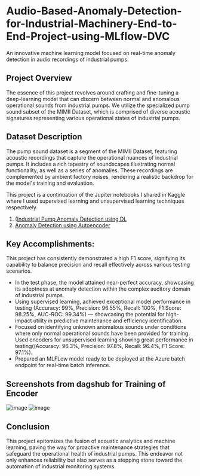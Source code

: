 # Audio-Based-Anomaly-Detection-for-Industrial-Machinery-End-to-End-Project-using-MLflow-DVC
An innovative machine learning model focused on real-time anomaly detection in audio recordings of industrial pumps.

## Project Overview
The essence of this project revolves around crafting and fine-tuning a deep-learning model that can discern between normal and anomalous operational sounds from industrial pumps. We utilize the specialized pump sound subset of the MIMII Dataset, which is comprised of diverse acoustic signatures representing various operational states of industrial pumps.

## Dataset Description
The pump sound dataset is a segment of the MIMII Dataset, featuring acoustic recordings that capture the operational nuances of industrial pumps. It includes a rich tapestry of soundscapes illustrating normal functionality, as well as a series of anomalies. These recordings are complemented by ambient factory noises, rendering a realistic backdrop for the model's training and evaluation.

This project is a continuation of the Jupiter notebooks I shared in Kaggle where I used supervised learning and unsupervised learning techniques respectively.
1. ([Industrial Pump Anomaly Detection using DL](https://www.kaggle.com/code/jaison14/industrial-pump-anomaly-detection-using-dl)
2. [Anomaly Detection using Autoencoder](https://www.kaggle.com/code/jaison14/anomaly-detection-using-autoencoder)

## Key Accomplishments:
This project has consistently demonstrated a high F1 score, signifying its capability to balance precision and recall effectively across various testing scenarios.
* In the test phase, the model attained near-perfect accuracy, showcasing its adeptness at anomaly detection within the complex auditory domain of industrial pumps.
* Using supervised learning, achieved exceptional model performance in testing (Accuracy: 99%, Precision: 96.55%, Recall: 100%, F1 Score: 98.25%, AUC-ROC: 99.34%) — showcasing the potential for high-impact utility in predictive maintenance and efficiency identification.
* Focused on identifying unknown anomalous sounds under conditions where only normal operational sounds have been provided for training. Used encoders for unsupervised learning showing  great performance in testing((Accuracy: 96.3%, Precision: 97.8%, Recall: 96.4%, F1 Score: 97.1%).
* Prepared an MLFLow model ready to be deployed at the Azure batch endpoint for real-time batch inference.

## Screenshots from dagshub for Training of Encoder
![image](https://github.com/JAISON14/Audio-Based-Anomaly-Detection-for-Industrial-Machinery-End-to-End-Project-using-MLflow-DVC/assets/24632348/dcdcd2cd-c93c-4835-883e-9a032db25072)
![image](https://github.com/JAISON14/Audio-Based-Anomaly-Detection-for-Industrial-Machinery-End-to-End-Project-using-MLflow-DVC/assets/24632348/bbadaa01-d507-4cd0-882c-56a417598b7d)

## Conclusion
This project epitomizes the fusion of acoustic analytics and machine learning, paving the way for proactive maintenance strategies that safeguard the operational health of industrial pumps. This endeavor not only enhances reliability but also serves as a stepping stone toward the automation of industrial monitoring systems.



